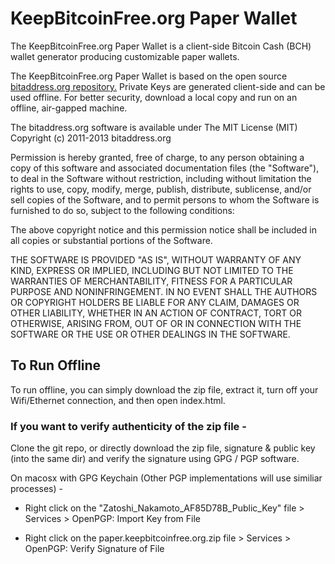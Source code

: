 # KeepBitcoinFree.org Paper Wallet

The KeepBitcoinFree.org Paper Wallet is a client-side Bitcoin Cash (BCH) wallet generator producing customizable paper wallets.

The KeepBitcoinFree.org Paper Wallet is based on the open source [bitaddress.org repository.](https://github.com/pointbiz/bitaddress.org) Private Keys are generated client-side and can be used offline. For better security, download a local copy and run on an offline, air-gapped machine. 

The bitaddress.org software is available under The MIT License (MIT) Copyright (c) 2011-2013 bitaddress.org

Permission is hereby granted, free of charge, to any person obtaining a copy of this software and associated documentation files (the "Software"), to deal in the Software without restriction, including without limitation the rights to use, copy, modify, merge, publish, distribute, sublicense, and/or sell copies of the Software, and to permit persons to whom the Software is furnished to do so, subject to the following conditions:

The above copyright notice and this permission notice shall be included in all copies or substantial portions of the Software.

THE SOFTWARE IS PROVIDED "AS IS", WITHOUT WARRANTY OF ANY KIND, EXPRESS OR IMPLIED, INCLUDING BUT NOT LIMITED TO THE WARRANTIES OF MERCHANTABILITY, FITNESS FOR A PARTICULAR PURPOSE AND NONINFRINGEMENT. IN NO EVENT SHALL THE AUTHORS OR COPYRIGHT HOLDERS BE LIABLE FOR ANY CLAIM, DAMAGES OR OTHER LIABILITY, WHETHER IN AN ACTION OF CONTRACT, TORT OR OTHERWISE, ARISING FROM, OUT OF OR IN CONNECTION WITH THE SOFTWARE OR THE USE OR OTHER DEALINGS IN THE SOFTWARE.

## To Run Offline

To run offline, you can simply download the zip file, extract it, turn off your Wifi/Ethernet connection, and then open index.html. 

### If you want to verify authenticity of the zip file - 

Clone the git repo, or directly download the zip file, signature & public key (into the same dir) and verify the signature using GPG / PGP software. 

On macosx with GPG Keychain (Other PGP implementations will use similiar processes) - 

- Right click on the "Zatoshi_Nakamoto_AF85D78B_Public_Key" file > Services > OpenPGP: Import Key from File

- Right click on the paper.keepbitcoinfree.org.zip file > Services > OpenPGP: Verify Signature of File

